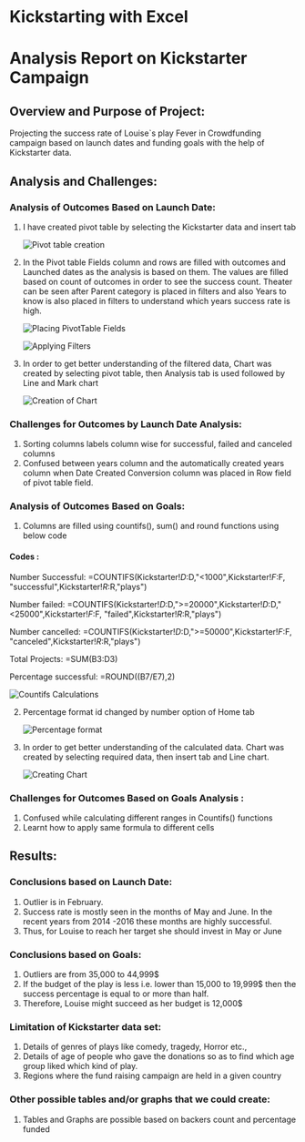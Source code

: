 # Kickstarting with Excel

# Analysis Report on Kickstarter Campaign 

## Overview and Purpose of Project:

Projecting the success rate of Louise`s play Fever in Crowdfunding campaign based on launch dates and funding goals with the help of Kickstarter data. 


## Analysis and Challenges:

### Analysis of Outcomes Based on Launch Date:

1. I have created pivot table by selecting the Kickstarter data and insert tab

	![Pivot table creation](https://github.com/maddalisushmitha/kickstarter-analysis/blob/main/images_for_readme/Analysis%20through%20Launched%20dates_1.png)

2. In the Pivot table Fields column and rows are filled with outcomes and Launched dates as the analysis is based on them. The values are filled based on  count of outcomes in order  to see the success count. Theater can be seen after Parent category is placed in filters and also Years to know is also placed in filters to understand which years success rate is high.

	![Placing PivotTable Fields](https://github.com/maddalisushmitha/kickstarter-analysis/blob/main/images_for_readme/Analysis%20through%20Launched%20dates_2.png)
 
	![Applying Filters](https://github.com/maddalisushmitha/kickstarter-analysis/blob/main/images_for_readme/Analysis%20through%20Launched%20dates_3.png)
  
3. In order to get better understanding of the filtered data, Chart was created by selecting pivot table, then Analysis tab is used followed by Line and Mark chart

	![Creation of Chart](https://github.com/maddalisushmitha/kickstarter-analysis/blob/main/images_for_readme/Analysis%20through%20Launched%20dates_4.png)


### Challenges for Outcomes by Launch Date Analysis:

1. Sorting columns labels column wise for successful, failed and canceled columns
2. Confused between years column and the automatically created years column when Date Created Conversion column was placed in Row field of pivot table field.

### Analysis of Outcomes Based on Goals:
1. Columns are filled using countifs(), sum() and round functions using below code

#### Codes :
	
Number Successful:
	=COUNTIFS(Kickstarter!$D:$D,"<1000",Kickstarter!$F:$F, "successful",Kickstarter!$R:$R,"plays")
	
Number failed:
	=COUNTIFS(Kickstarter!$D:$D,">=20000",Kickstarter!$D:$D,"<25000",Kickstarter!$F:$F, "failed",Kickstarter!$R:$R,"plays")
	
Number cancelled:
	=COUNTIFS(Kickstarter!$D:$D,">=50000",Kickstarter!$F:$F, "canceled",Kickstarter!$R:$R,"plays")
	
Total Projects:
	=SUM(B3:D3)
	
Percentage successful:
	=ROUND((B7/E7),2)

![Countifs Calculations](https://github.com/maddalisushmitha/kickstarter-analysis/blob/main/images_for_readme/Analysis%20through%20Goals_1.png)

2. Percentage format id changed by number option of Home tab

	![Percentage format](https://github.com/maddalisushmitha/kickstarter-analysis/blob/main/images_for_readme/Analysis%20through%20Goals_2.png)

3. In order to get better understanding of the calculated data. Chart was created by selecting required data, then insert tab and Line chart.

	![Creating Chart](https://github.com/maddalisushmitha/kickstarter-analysis/blob/main/images_for_readme/Analysis%20through%20Goals_3.png)
	
### Challenges for Outcomes Based on Goals Analysis :
1. Confused while calculating different ranges in Countifs() functions 
2. Learnt how to apply same formula to different cells
	
## Results:
### Conclusions based on Launch Date:
1. Outlier is in February.
2. Success rate is mostly seen in the months of May and June. In the recent years from 2014 -2016 these months are highly successful. 
3. Thus, for Louise to reach her target she should invest in May or June 

### Conclusions based on Goals:
1. Outliers are from 35,000 to 44,999$
2. If the budget of the play is less i.e. lower than 15,000 to 19,999$ then the success percentage is equal to or more than half. 
3. Therefore, Louise might succeed as her budget is 12,000$

### Limitation of Kickstarter data set:
1. Details of genres of plays like comedy, tragedy, Horror etc.,
2. Details of age of people who gave the donations so as to find which age group liked which kind of play.
3. Regions where the fund raising campaign are held in a given country
	
### Other possible tables and/or graphs that we could create:
1. Tables and Graphs are possible based on backers count and percentage funded
